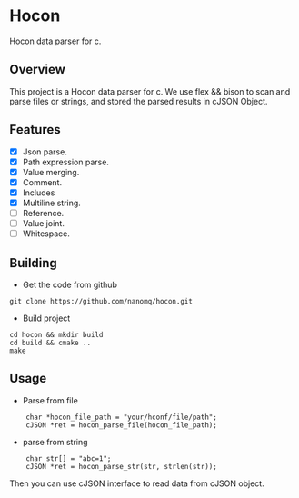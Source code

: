# Hocon

Hocon data parser for c.

## Overview
This project is a Hocon data parser for c. We use flex && bison to scan and parse files or strings, and stored the parsed results in cJSON Object. 

## Features
- [x] Json parse.
- [x] Path expression parse.
- [x] Value merging.
- [x] Comment.
- [x] Includes
- [x] Multiline string.
- [ ] Reference.
- [ ] Value joint.
- [ ] Whitespace.

## Building
- Get the code from github
```shell
git clone https://github.com/nanomq/hocon.git
```
- Build project
```shell
cd hocon && mkdir build
cd build && cmake ..
make
```

## Usage
- Parse from file
```shell
    char *hocon_file_path = "your/hconf/file/path";
    cJSON *ret = hocon_parse_file(hocon_file_path);

```
- parse from string
```shell
    char str[] = "abc=1";
    cJSON *ret = hocon_parse_str(str, strlen(str));

```

Then you can use cJSON interface to read data from cJSON object.


